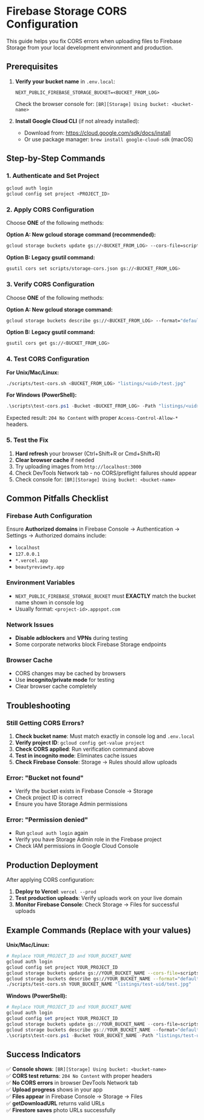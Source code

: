 # Firebase Storage CORS Configuration

This guide helps you fix CORS errors when uploading files to Firebase Storage from your local development environment and production.

## Prerequisites

1. **Verify your bucket name** in `.env.local`:
   ```
   NEXT_PUBLIC_FIREBASE_STORAGE_BUCKET=<BUCKET_FROM_LOG>
   ```
   Check the browser console for: `[BR][Storage] Using bucket: <bucket-name>`

2. **Install Google Cloud CLI** (if not already installed):
   - Download from: https://cloud.google.com/sdk/docs/install
   - Or use package manager: `brew install google-cloud-sdk` (macOS)

## Step-by-Step Commands

### 1. Authenticate and Set Project
```bash
gcloud auth login
gcloud config set project <PROJECT_ID>
```

### 2. Apply CORS Configuration
Choose **ONE** of the following methods:

**Option A: New gcloud storage command (recommended):**
```bash
gcloud storage buckets update gs://<BUCKET_FROM_LOG> --cors-file=scripts/storage-cors.json
```

**Option B: Legacy gsutil command:**
```bash
gsutil cors set scripts/storage-cors.json gs://<BUCKET_FROM_LOG>
```

### 3. Verify CORS Configuration
Choose **ONE** of the following methods:

**Option A: New gcloud storage command:**
```bash
gcloud storage buckets describe gs://<BUCKET_FROM_LOG> --format="default(cors)"
```

**Option B: Legacy gsutil command:**
```bash
gsutil cors get gs://<BUCKET_FROM_LOG>
```

### 4. Test CORS Configuration

**For Unix/Mac/Linux:**
```bash
./scripts/test-cors.sh <BUCKET_FROM_LOG> "listings/<uid>/test.jpg"
```

**For Windows (PowerShell):**
```powershell
.\scripts\test-cors.ps1 -Bucket <BUCKET_FROM_LOG> -Path "listings/<uid>/test.jpg"
```

Expected result: `204 No Content` with proper `Access-Control-Allow-*` headers.

### 5. Test the Fix
1. **Hard refresh** your browser (Ctrl+Shift+R or Cmd+Shift+R)
2. **Clear browser cache** if needed
3. Try uploading images from `http://localhost:3000`
4. Check DevTools Network tab - no CORS/preflight failures should appear
5. Check console for: `[BR][Storage] Using bucket: <bucket-name>`

## Common Pitfalls Checklist

### Firebase Auth Configuration
Ensure **Authorized domains** in Firebase Console → Authentication → Settings → Authorized domains include:
- `localhost`
- `127.0.0.1`
- `*.vercel.app`
- `beautyreviewty.app`

### Environment Variables
- `NEXT_PUBLIC_FIREBASE_STORAGE_BUCKET` must **EXACTLY** match the bucket name shown in console log
- Usually format: `<project-id>.appspot.com`

### Network Issues
- **Disable adblockers** and **VPNs** during testing
- Some corporate networks block Firebase Storage endpoints

### Browser Cache
- CORS changes may be cached by browsers
- Use **incognito/private mode** for testing
- Clear browser cache completely

## Troubleshooting

### Still Getting CORS Errors?
1. **Check bucket name**: Must match exactly in console log and `.env.local`
2. **Verify project ID**: `gcloud config get-value project`
3. **Check CORS applied**: Run verification command above
4. **Test in incognito mode**: Eliminates cache issues
5. **Check Firebase Console**: Storage → Rules should allow uploads

### Error: "Bucket not found"
- Verify the bucket exists in Firebase Console → Storage
- Check project ID is correct
- Ensure you have Storage Admin permissions

### Error: "Permission denied"
- Run `gcloud auth login` again
- Verify you have Storage Admin role in the Firebase project
- Check IAM permissions in Google Cloud Console

## Production Deployment

After applying CORS configuration:
1. **Deploy to Vercel**: `vercel --prod`
2. **Test production uploads**: Verify uploads work on your live domain
3. **Monitor Firebase Console**: Check Storage → Files for successful uploads

## Example Commands (Replace with your values)

**Unix/Mac/Linux:**
```bash
# Replace YOUR_PROJECT_ID and YOUR_BUCKET_NAME
gcloud auth login
gcloud config set project YOUR_PROJECT_ID
gcloud storage buckets update gs://YOUR_BUCKET_NAME --cors-file=scripts/storage-cors.json
gcloud storage buckets describe gs://YOUR_BUCKET_NAME --format="default(cors)"
./scripts/test-cors.sh YOUR_BUCKET_NAME "listings/test-uid/test.jpg"
```

**Windows (PowerShell):**
```powershell
# Replace YOUR_PROJECT_ID and YOUR_BUCKET_NAME
gcloud auth login
gcloud config set project YOUR_PROJECT_ID
gcloud storage buckets update gs://YOUR_BUCKET_NAME --cors-file=scripts/storage-cors.json
gcloud storage buckets describe gs://YOUR_BUCKET_NAME --format="default(cors)"
.\scripts\test-cors.ps1 -Bucket YOUR_BUCKET_NAME -Path "listings/test-uid/test.jpg"
```

## Success Indicators

✅ **Console shows**: `[BR][Storage] Using bucket: <bucket-name>`  
✅ **CORS test returns**: `204 No Content` with proper headers  
✅ **No CORS errors** in browser DevTools Network tab  
✅ **Upload progress** shows in your app  
✅ **Files appear** in Firebase Console → Storage → Files  
✅ **getDownloadURL** returns valid URLs  
✅ **Firestore saves** photo URLs successfully